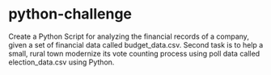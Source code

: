 # python-challenge
Create a Python Script for analyzing the financial records of a company, given a set of financial data called budget_data.csv. Second task is to help a small, rural town modernize its vote counting process using poll data called election_data.csv using Python.
